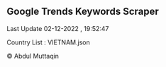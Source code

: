 

## Google Trends Keywords Scraper 
 
Last Update 02-12-2022 , 19:52:47

Country List :
VIETNAM.json



© Abdul Muttaqin 
